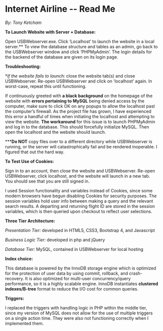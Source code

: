 # Internet Airline -- Read Me

*By: Tony Ketcham*

**To Launch Website with Server + Database:**

Open USBWebserver.exe. Click ‘Localhost’ to launch the website in a local
server.\*\* To view the database structure and tables as an admin, go back to
the USBWebserver window and click ‘PHPMyAdmin’. The login details for the
backend of the database are given on its login page.

**Troubleshooting:**

\**If the website fails to launch:* close the website tab(s) and close
USBWebserver. Re-open USBWebserver and click on ‘localhost’ again. In
worst-case, repeat this until functioning.

If continuously greeted with **a black background** on the homepage of the
website with **errors pertaining to MySQL** being denied access by the computer,
make sure to click OK on any popups to allow the localhost past the computer’s
firewall. As the project file has grown, I have experienced this error a handful
of times when initiating the localhost and attempting to view the website. **The
workaround** for this issue is to launch PHPMyAdmin and log in to the database.
This should forcefully initialize MySQL. Then open the localhost and the website
should launch.

\*\*\***Do NOT** copy files over to a different directory while USBWebserver is
running, or the server will catastrophically fail and be rendered inoperable. I
figured that out the hard way.

**To Test Use of Cookies:**

Sign in to an account, then close the website and USBWebserver. Re-open
USBWebserver, click localhost, and the website will launch in a new tab. You
should see that you are still signed in.

I used Session functionality and variables instead of Cookies, since some modern
browsers have begun disabling Cookies for security purposes. The session
variables hold user info between making a query and the relevant search results.
A departing and returning flight ID are stored in the session variables, which
is then queried upon checkout to reflect user selections.

**Three Tier Architecture:**

*Presentation Tier:* developed in HTML5, CSS3, Bootstrap 4, and Javascript

*Business Logic Tier:* developed in php and jQuery

*Database Tier:* MySQL, contained in USBWebserver for local hosting

**Index choice:**

This database is powered by the InnoDB storage engine which is optimized for the
protection of user data by using commit, rollback, and crash-recovery. It is
also optimized for multi-user concurrency/query performance, so it is a highly
scalable engine. InnoDB instantiates **clustered indexes/B-tree** format to
reduce the I/O cost for common queries.

**Triggers:**

I replaced the triggers with handling logic in PHP within the middle tier, since
my version of MySQL does not allow for the use of multiple triggers on a single
action time. They were also not functioning correctly when I implemented them.
